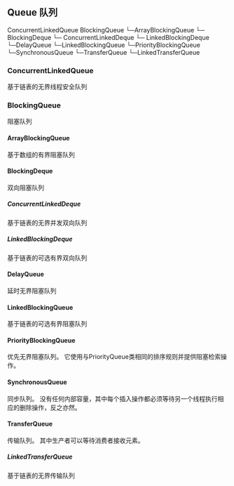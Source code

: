 Queue 队列
-----------------

ConcurrentLinkedQueue
BlockingQueue
└─ArrayBlockingQueue
└─ BlockingDeque
  └─ ConcurrentLinkedDeque
  └─ LinkedBlockingDeque
└─DelayQueue
└─LinkedBlockingQueue
└─PriorityBlockingQueue
└─SynchronousQueue
└─TransferQueue
  └─LinkedTransferQueue

### ConcurrentLinkedQueue
基于链表的无界线程安全队列

### BlockingQueue
阻塞队列

#### ArrayBlockingQueue
基于数组的有界阻塞队列

#### BlockingDeque
双向阻塞队列

##### ConcurrentLinkedDeque
基于链表的无界并发双向队列

##### LinkedBlockingDeque
基于链表的可选有界双向队列

#### DelayQueue
延时无界阻塞队列

#### LinkedBlockingQueue
基于链表的可选有界阻塞队列

#### PriorityBlockingQueue
优先无界阻塞队列。
它使用与PriorityQueue类相同的排序规则并提供阻塞检索操作。

#### SynchronousQueue
同步队列。
没有任何内部容量，其中每个插入操作都必须等待另一个线程执行相应的删除操作，反之亦然。

#### TransferQueue
传输队列。
其中生产者可以等待消费者接收元素。

##### LinkedTransferQueue
基于链表的无界传输队列
